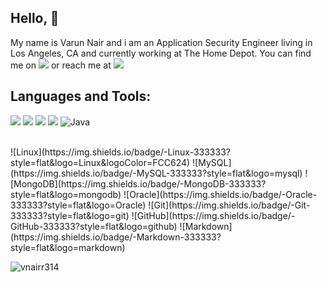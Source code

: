 <h2 align="left">Hello, 👋 </h2>

My name is Varun Nair and i am an Application Security Engineer living in Los Angeles, CA and currently working at The Home Depot. You can find me on [![](https://img.shields.io/badge/-LinkedIn-blue?style=flat&logo=Linkedin&logoColor=white)](https://www.linkedin.com/in/vnairr314/) or reach me at [![](https://img.shields.io/badge/-Gmail-c14438?style=flat&logo=Gmail&logoColor=white)](mailto:vnairr314@gmail.com) 

<h2 align="left">Languages and Tools:</h2>

![](https://img.shields.io/badge/-C-333333?style=flat&logo=c&logoColor=blue)
![](https://img.shields.io/badge/-C++-333333?style=flat&logo=c%2B%2B&logoColor=blue)
![](https://img.shields.io/badge/-Python-333333?style=flat&logo=python&logoColor=yellow)
![](https://img.shields.io/badge/-Swift-333333?style=flat&logo=swift&logoColor=orange)
![Java](https://img.shields.io/badge/-Java-333333?style=flat&logo=Java&logoColor=007396)

<br>
![Linux](https://img.shields.io/badge/-Linux-333333?style=flat&logo=Linux&logoColor=FCC624)
![MySQL](https://img.shields.io/badge/-MySQL-333333?style=flat&logo=mysql)
![MongoDB](https://img.shields.io/badge/-MongoDB-333333?style=flat&logo=mongodb)
![Oracle](https://img.shields.io/badge/-Oracle-333333?style=flat&logo=Oracle)
![Git](https://img.shields.io/badge/-Git-333333?style=flat&logo=git)
![GitHub](https://img.shields.io/badge/-GitHub-333333?style=flat&logo=github)
![Markdown](https://img.shields.io/badge/-Markdown-333333?style=flat&logo=markdown)

<p align="left"> <img src="https://komarev.com/ghpvc/?username=vnairr314&label=Profile%20views&color=0e75b6&style=flat" alt="vnairr314" /> </p>
